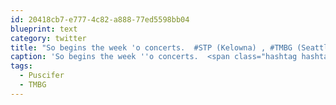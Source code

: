 ```yaml
---
id: 20418cb7-e777-4c82-a888-77ed5598bb04
blueprint: text
category: twitter
title: "So begins the week 'o concerts.  #STP (Kelowna) , #TMBG (Seattle), #Puscifer (Vancouver)"
caption: 'So begins the week ''o concerts.  <span class="hashtag hashtag_local">#<a href="http://tweettemp.darylchymko.ca/?tag=stp">STP</a> (Kelowna) , <span class="hashtag hashtag_local">#<a href="http://tweettemp.darylchymko.ca/?tag=tmbg">TMBG</a> (Seattle), <span class="hashtag hashtag_local">#<a href="http://tweettemp.darylchymko.ca/?tag=puscifer">Puscifer</a> (Vancouver)'
tags:
  - Puscifer
  - TMBG
---
```

